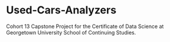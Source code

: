 # Used-Cars-Analyzers
Cohort 13 Capstone Project for the Certificate of Data Science at Georgetown University School of Continuing Studies.
